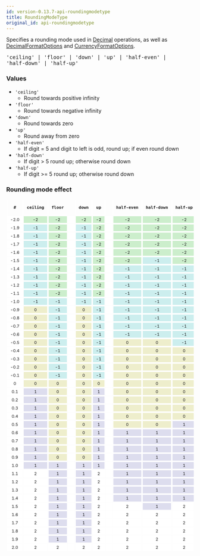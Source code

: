 ```yaml
---
id: version-0.13.7-api-roundingmodetype
title: RoundingModeType
original_id: api-roundingmodetype
---
```


Specifies a rounding mode used in [Decimal](api-decimal.html) operations, as well as
[DecimalFormatOptions](api-decimalformatoptions.html) and [CurrencyFormatOptions](api-currencyformatoptions.html).


<pre class="syntax">
'ceiling' | 'floor' | 'down' | 'up' | 'half-even' |
'half-down' | 'half-up'
</pre>

### Values

- <code class="def">'ceiling'</code>
  - Round towards positive infinity
- <code class="def">'floor'</code>
  - Round towards negative infinity
- <code class="def">'down'</code>
  - Round towards zero
- <code class="def">'up'</code>
  - Round away from zero
- <code class="def">'half-even'</code>
  - If digit = 5 and digit to left is odd, round up; if even round down
- <code class="def">'half-down'</code>
  - If digit > 5 round up; otherwise round down
- <code class="def">'half-up'</code>
  - If digit >= 5 round up; otherwise round down

### Rounding mode effect

<!-- table copied from https://phensley.github.io/cldr-engine-react-demo/ -->

<style type="text/css">
table.rounding {
  width: 100%;
  font-size: 11px;
  text-align: center;
  border-collapse: initial;
}
table.rounding th, table.rounding td {
  border: 1px solid white !important;
  padding: 2px 8px;
}
</style>
<table class="rounding"><thead><tr><th class=""><pre>#</pre></th><th class=""><pre>ceiling</pre></th><th class=""><pre>floor</pre></th><th class=""><pre></pre></th><th class=""><pre>down</pre></th><th class=""><pre>up</pre></th><th class=""><pre></pre></th><th class=""><pre>half-even</pre></th><th class=""><pre>half-down</pre></th><th class=""><pre>half-up</pre></th><th class=""><pre>#</pre></th></tr></thead><tbody><tr><td class="" style="background-color: rgb(255, 255, 255);">-2.0</td><td class="mode-ceiling" style="background-color: rgb(204, 238, 204);">-2</td><td class="mode-floor" style="background-color: rgb(204, 238, 204);">-2</td><td class="spacer" style="background-color: rgb(255, 255, 255);"> </td><td class="mode-down" style="background-color: rgb(204, 238, 204);">-2</td><td class="mode-up" style="background-color: rgb(204, 238, 204);">-2</td><td class="spacer" style="background-color: rgb(255, 255, 255);"> </td><td class="mode-half-even" style="background-color: rgb(204, 238, 204);">-2</td><td class="mode-half-down" style="background-color: rgb(204, 238, 204);">-2</td><td class="mode-half-up" style="background-color: rgb(204, 238, 204);">-2</td><td class="" style="background-color: rgb(255, 255, 255);">-2.0</td></tr><tr><td class="" style="background-color: rgb(255, 255, 255);">-1.9</td><td class="mode-ceiling" style="background-color: rgb(204, 238, 238);">-1</td><td class="mode-floor" style="background-color: rgb(204, 238, 204);">-2</td><td class="spacer" style="background-color: rgb(255, 255, 255);"> </td><td class="mode-down" style="background-color: rgb(204, 238, 238);">-1</td><td class="mode-up" style="background-color: rgb(204, 238, 204);">-2</td><td class="spacer" style="background-color: rgb(255, 255, 255);"> </td><td class="mode-half-even" style="background-color: rgb(204, 238, 204);">-2</td><td class="mode-half-down" style="background-color: rgb(204, 238, 204);">-2</td><td class="mode-half-up" style="background-color: rgb(204, 238, 204);">-2</td><td class="" style="background-color: rgb(255, 255, 255);">-1.9</td></tr><tr><td class="" style="background-color: rgb(255, 255, 255);">-1.8</td><td class="mode-ceiling" style="background-color: rgb(204, 238, 238);">-1</td><td class="mode-floor" style="background-color: rgb(204, 238, 204);">-2</td><td class="spacer" style="background-color: rgb(255, 255, 255);"> </td><td class="mode-down" style="background-color: rgb(204, 238, 238);">-1</td><td class="mode-up" style="background-color: rgb(204, 238, 204);">-2</td><td class="spacer" style="background-color: rgb(255, 255, 255);"> </td><td class="mode-half-even" style="background-color: rgb(204, 238, 204);">-2</td><td class="mode-half-down" style="background-color: rgb(204, 238, 204);">-2</td><td class="mode-half-up" style="background-color: rgb(204, 238, 204);">-2</td><td class="" style="background-color: rgb(255, 255, 255);">-1.8</td></tr><tr><td class="" style="background-color: rgb(255, 255, 255);">-1.7</td><td class="mode-ceiling" style="background-color: rgb(204, 238, 238);">-1</td><td class="mode-floor" style="background-color: rgb(204, 238, 204);">-2</td><td class="spacer" style="background-color: rgb(255, 255, 255);"> </td><td class="mode-down" style="background-color: rgb(204, 238, 238);">-1</td><td class="mode-up" style="background-color: rgb(204, 238, 204);">-2</td><td class="spacer" style="background-color: rgb(255, 255, 255);"> </td><td class="mode-half-even" style="background-color: rgb(204, 238, 204);">-2</td><td class="mode-half-down" style="background-color: rgb(204, 238, 204);">-2</td><td class="mode-half-up" style="background-color: rgb(204, 238, 204);">-2</td><td class="" style="background-color: rgb(255, 255, 255);">-1.7</td></tr><tr><td class="" style="background-color: rgb(255, 255, 255);">-1.6</td><td class="mode-ceiling" style="background-color: rgb(204, 238, 238);">-1</td><td class="mode-floor" style="background-color: rgb(204, 238, 204);">-2</td><td class="spacer" style="background-color: rgb(255, 255, 255);"> </td><td class="mode-down" style="background-color: rgb(204, 238, 238);">-1</td><td class="mode-up" style="background-color: rgb(204, 238, 204);">-2</td><td class="spacer" style="background-color: rgb(255, 255, 255);"> </td><td class="mode-half-even" style="background-color: rgb(204, 238, 204);">-2</td><td class="mode-half-down" style="background-color: rgb(204, 238, 204);">-2</td><td class="mode-half-up" style="background-color: rgb(204, 238, 204);">-2</td><td class="" style="background-color: rgb(255, 255, 255);">-1.6</td></tr><tr><td class="" style="background-color: rgb(255, 255, 255);">-1.5</td><td class="mode-ceiling" style="background-color: rgb(204, 238, 238);">-1</td><td class="mode-floor" style="background-color: rgb(204, 238, 204);">-2</td><td class="spacer" style="background-color: rgb(255, 255, 255);"> </td><td class="mode-down" style="background-color: rgb(204, 238, 238);">-1</td><td class="mode-up" style="background-color: rgb(204, 238, 204);">-2</td><td class="spacer" style="background-color: rgb(255, 255, 255);"> </td><td class="mode-half-even" style="background-color: rgb(204, 238, 204);">-2</td><td class="mode-half-down" style="background-color: rgb(204, 238, 238);">-1</td><td class="mode-half-up" style="background-color: rgb(204, 238, 204);">-2</td><td class="" style="background-color: rgb(255, 255, 255);">-1.5</td></tr><tr><td class="" style="background-color: rgb(255, 255, 255);">-1.4</td><td class="mode-ceiling" style="background-color: rgb(204, 238, 238);">-1</td><td class="mode-floor" style="background-color: rgb(204, 238, 204);">-2</td><td class="spacer" style="background-color: rgb(255, 255, 255);"> </td><td class="mode-down" style="background-color: rgb(204, 238, 238);">-1</td><td class="mode-up" style="background-color: rgb(204, 238, 204);">-2</td><td class="spacer" style="background-color: rgb(255, 255, 255);"> </td><td class="mode-half-even" style="background-color: rgb(204, 238, 238);">-1</td><td class="mode-half-down" style="background-color: rgb(204, 238, 238);">-1</td><td class="mode-half-up" style="background-color: rgb(204, 238, 238);">-1</td><td class="" style="background-color: rgb(255, 255, 255);">-1.4</td></tr><tr><td class="" style="background-color: rgb(255, 255, 255);">-1.3</td><td class="mode-ceiling" style="background-color: rgb(204, 238, 238);">-1</td><td class="mode-floor" style="background-color: rgb(204, 238, 204);">-2</td><td class="spacer" style="background-color: rgb(255, 255, 255);"> </td><td class="mode-down" style="background-color: rgb(204, 238, 238);">-1</td><td class="mode-up" style="background-color: rgb(204, 238, 204);">-2</td><td class="spacer" style="background-color: rgb(255, 255, 255);"> </td><td class="mode-half-even" style="background-color: rgb(204, 238, 238);">-1</td><td class="mode-half-down" style="background-color: rgb(204, 238, 238);">-1</td><td class="mode-half-up" style="background-color: rgb(204, 238, 238);">-1</td><td class="" style="background-color: rgb(255, 255, 255);">-1.3</td></tr><tr><td class="" style="background-color: rgb(255, 255, 255);">-1.2</td><td class="mode-ceiling" style="background-color: rgb(204, 238, 238);">-1</td><td class="mode-floor" style="background-color: rgb(204, 238, 204);">-2</td><td class="spacer" style="background-color: rgb(255, 255, 255);"> </td><td class="mode-down" style="background-color: rgb(204, 238, 238);">-1</td><td class="mode-up" style="background-color: rgb(204, 238, 204);">-2</td><td class="spacer" style="background-color: rgb(255, 255, 255);"> </td><td class="mode-half-even" style="background-color: rgb(204, 238, 238);">-1</td><td class="mode-half-down" style="background-color: rgb(204, 238, 238);">-1</td><td class="mode-half-up" style="background-color: rgb(204, 238, 238);">-1</td><td class="" style="background-color: rgb(255, 255, 255);">-1.2</td></tr><tr><td class="" style="background-color: rgb(255, 255, 255);">-1.1</td><td class="mode-ceiling" style="background-color: rgb(204, 238, 238);">-1</td><td class="mode-floor" style="background-color: rgb(204, 238, 204);">-2</td><td class="spacer" style="background-color: rgb(255, 255, 255);"> </td><td class="mode-down" style="background-color: rgb(204, 238, 238);">-1</td><td class="mode-up" style="background-color: rgb(204, 238, 204);">-2</td><td class="spacer" style="background-color: rgb(255, 255, 255);"> </td><td class="mode-half-even" style="background-color: rgb(204, 238, 238);">-1</td><td class="mode-half-down" style="background-color: rgb(204, 238, 238);">-1</td><td class="mode-half-up" style="background-color: rgb(204, 238, 238);">-1</td><td class="" style="background-color: rgb(255, 255, 255);">-1.1</td></tr><tr><td class="" style="background-color: rgb(255, 255, 255);">-1.0</td><td class="mode-ceiling" style="background-color: rgb(204, 238, 238);">-1</td><td class="mode-floor" style="background-color: rgb(204, 238, 238);">-1</td><td class="spacer" style="background-color: rgb(255, 255, 255);"> </td><td class="mode-down" style="background-color: rgb(204, 238, 238);">-1</td><td class="mode-up" style="background-color: rgb(204, 238, 238);">-1</td><td class="spacer" style="background-color: rgb(255, 255, 255);"> </td><td class="mode-half-even" style="background-color: rgb(204, 238, 238);">-1</td><td class="mode-half-down" style="background-color: rgb(204, 238, 238);">-1</td><td class="mode-half-up" style="background-color: rgb(204, 238, 238);">-1</td><td class="" style="background-color: rgb(255, 255, 255);">-1.0</td></tr><tr><td class="" style="background-color: rgb(255, 255, 255);">-0.9</td><td class="mode-ceiling" style="background-color: rgb(238, 238, 204);">0</td><td class="mode-floor" style="background-color: rgb(204, 238, 238);">-1</td><td class="spacer" style="background-color: rgb(255, 255, 255);"> </td><td class="mode-down" style="background-color: rgb(238, 238, 204);">0</td><td class="mode-up" style="background-color: rgb(204, 238, 238);">-1</td><td class="spacer" style="background-color: rgb(255, 255, 255);"> </td><td class="mode-half-even" style="background-color: rgb(204, 238, 238);">-1</td><td class="mode-half-down" style="background-color: rgb(204, 238, 238);">-1</td><td class="mode-half-up" style="background-color: rgb(204, 238, 238);">-1</td><td class="" style="background-color: rgb(255, 255, 255);">-0.9</td></tr><tr><td class="" style="background-color: rgb(255, 255, 255);">-0.8</td><td class="mode-ceiling" style="background-color: rgb(238, 238, 204);">0</td><td class="mode-floor" style="background-color: rgb(204, 238, 238);">-1</td><td class="spacer" style="background-color: rgb(255, 255, 255);"> </td><td class="mode-down" style="background-color: rgb(238, 238, 204);">0</td><td class="mode-up" style="background-color: rgb(204, 238, 238);">-1</td><td class="spacer" style="background-color: rgb(255, 255, 255);"> </td><td class="mode-half-even" style="background-color: rgb(204, 238, 238);">-1</td><td class="mode-half-down" style="background-color: rgb(204, 238, 238);">-1</td><td class="mode-half-up" style="background-color: rgb(204, 238, 238);">-1</td><td class="" style="background-color: rgb(255, 255, 255);">-0.8</td></tr><tr><td class="" style="background-color: rgb(255, 255, 255);">-0.7</td><td class="mode-ceiling" style="background-color: rgb(238, 238, 204);">0</td><td class="mode-floor" style="background-color: rgb(204, 238, 238);">-1</td><td class="spacer" style="background-color: rgb(255, 255, 255);"> </td><td class="mode-down" style="background-color: rgb(238, 238, 204);">0</td><td class="mode-up" style="background-color: rgb(204, 238, 238);">-1</td><td class="spacer" style="background-color: rgb(255, 255, 255);"> </td><td class="mode-half-even" style="background-color: rgb(204, 238, 238);">-1</td><td class="mode-half-down" style="background-color: rgb(204, 238, 238);">-1</td><td class="mode-half-up" style="background-color: rgb(204, 238, 238);">-1</td><td class="" style="background-color: rgb(255, 255, 255);">-0.7</td></tr><tr><td class="" style="background-color: rgb(255, 255, 255);">-0.6</td><td class="mode-ceiling" style="background-color: rgb(238, 238, 204);">0</td><td class="mode-floor" style="background-color: rgb(204, 238, 238);">-1</td><td class="spacer" style="background-color: rgb(255, 255, 255);"> </td><td class="mode-down" style="background-color: rgb(238, 238, 204);">0</td><td class="mode-up" style="background-color: rgb(204, 238, 238);">-1</td><td class="spacer" style="background-color: rgb(255, 255, 255);"> </td><td class="mode-half-even" style="background-color: rgb(204, 238, 238);">-1</td><td class="mode-half-down" style="background-color: rgb(204, 238, 238);">-1</td><td class="mode-half-up" style="background-color: rgb(204, 238, 238);">-1</td><td class="" style="background-color: rgb(255, 255, 255);">-0.6</td></tr><tr><td class="" style="background-color: rgb(255, 255, 255);">-0.5</td><td class="mode-ceiling" style="background-color: rgb(238, 238, 204);">0</td><td class="mode-floor" style="background-color: rgb(204, 238, 238);">-1</td><td class="spacer" style="background-color: rgb(255, 255, 255);"> </td><td class="mode-down" style="background-color: rgb(238, 238, 204);">0</td><td class="mode-up" style="background-color: rgb(204, 238, 238);">-1</td><td class="spacer" style="background-color: rgb(255, 255, 255);"> </td><td class="mode-half-even" style="background-color: rgb(238, 238, 204);">0</td><td class="mode-half-down" style="background-color: rgb(238, 238, 204);">0</td><td class="mode-half-up" style="background-color: rgb(204, 238, 238);">-1</td><td class="" style="background-color: rgb(255, 255, 255);">-0.5</td></tr><tr><td class="" style="background-color: rgb(255, 255, 255);">-0.4</td><td class="mode-ceiling" style="background-color: rgb(238, 238, 204);">0</td><td class="mode-floor" style="background-color: rgb(204, 238, 238);">-1</td><td class="spacer" style="background-color: rgb(255, 255, 255);"> </td><td class="mode-down" style="background-color: rgb(238, 238, 204);">0</td><td class="mode-up" style="background-color: rgb(204, 238, 238);">-1</td><td class="spacer" style="background-color: rgb(255, 255, 255);"> </td><td class="mode-half-even" style="background-color: rgb(238, 238, 204);">0</td><td class="mode-half-down" style="background-color: rgb(238, 238, 204);">0</td><td class="mode-half-up" style="background-color: rgb(238, 238, 204);">0</td><td class="" style="background-color: rgb(255, 255, 255);">-0.4</td></tr><tr><td class="" style="background-color: rgb(255, 255, 255);">-0.3</td><td class="mode-ceiling" style="background-color: rgb(238, 238, 204);">0</td><td class="mode-floor" style="background-color: rgb(204, 238, 238);">-1</td><td class="spacer" style="background-color: rgb(255, 255, 255);"> </td><td class="mode-down" style="background-color: rgb(238, 238, 204);">0</td><td class="mode-up" style="background-color: rgb(204, 238, 238);">-1</td><td class="spacer" style="background-color: rgb(255, 255, 255);"> </td><td class="mode-half-even" style="background-color: rgb(238, 238, 204);">0</td><td class="mode-half-down" style="background-color: rgb(238, 238, 204);">0</td><td class="mode-half-up" style="background-color: rgb(238, 238, 204);">0</td><td class="" style="background-color: rgb(255, 255, 255);">-0.3</td></tr><tr><td class="" style="background-color: rgb(255, 255, 255);">-0.2</td><td class="mode-ceiling" style="background-color: rgb(238, 238, 204);">0</td><td class="mode-floor" style="background-color: rgb(204, 238, 238);">-1</td><td class="spacer" style="background-color: rgb(255, 255, 255);"> </td><td class="mode-down" style="background-color: rgb(238, 238, 204);">0</td><td class="mode-up" style="background-color: rgb(204, 238, 238);">-1</td><td class="spacer" style="background-color: rgb(255, 255, 255);"> </td><td class="mode-half-even" style="background-color: rgb(238, 238, 204);">0</td><td class="mode-half-down" style="background-color: rgb(238, 238, 204);">0</td><td class="mode-half-up" style="background-color: rgb(238, 238, 204);">0</td><td class="" style="background-color: rgb(255, 255, 255);">-0.2</td></tr><tr><td class="" style="background-color: rgb(255, 255, 255);">-0.1</td><td class="mode-ceiling" style="background-color: rgb(238, 238, 204);">0</td><td class="mode-floor" style="background-color: rgb(204, 238, 238);">-1</td><td class="spacer" style="background-color: rgb(255, 255, 255);"> </td><td class="mode-down" style="background-color: rgb(238, 238, 204);">0</td><td class="mode-up" style="background-color: rgb(204, 238, 238);">-1</td><td class="spacer" style="background-color: rgb(255, 255, 255);"> </td><td class="mode-half-even" style="background-color: rgb(238, 238, 204);">0</td><td class="mode-half-down" style="background-color: rgb(238, 238, 204);">0</td><td class="mode-half-up" style="background-color: rgb(238, 238, 204);">0</td><td class="" style="background-color: rgb(255, 255, 255);">-0.1</td></tr><tr><td class="" style="background-color: rgb(255, 255, 255);">0</td><td class="mode-ceiling" style="background-color: rgb(238, 238, 204);">0</td><td class="mode-floor" style="background-color: rgb(238, 238, 204);">0</td><td class="spacer" style="background-color: rgb(255, 255, 255);"> </td><td class="mode-down" style="background-color: rgb(238, 238, 204);">0</td><td class="mode-up" style="background-color: rgb(238, 238, 204);">0</td><td class="spacer" style="background-color: rgb(255, 255, 255);"> </td><td class="mode-half-even" style="background-color: rgb(238, 238, 204);">0</td><td class="mode-half-down" style="background-color: rgb(238, 238, 204);">0</td><td class="mode-half-up" style="background-color: rgb(238, 238, 204);">0</td><td class="" style="background-color: rgb(255, 255, 255);">0</td></tr><tr><td class="" style="background-color: rgb(255, 255, 255);">0.1</td><td class="mode-ceiling" style="background-color: rgb(221, 221, 238);">1</td><td class="mode-floor" style="background-color: rgb(238, 238, 204);">0</td><td class="spacer" style="background-color: rgb(255, 255, 255);"> </td><td class="mode-down" style="background-color: rgb(238, 238, 204);">0</td><td class="mode-up" style="background-color: rgb(221, 221, 238);">1</td><td class="spacer" style="background-color: rgb(255, 255, 255);"> </td><td class="mode-half-even" style="background-color: rgb(238, 238, 204);">0</td><td class="mode-half-down" style="background-color: rgb(238, 238, 204);">0</td><td class="mode-half-up" style="background-color: rgb(238, 238, 204);">0</td><td class="" style="background-color: rgb(255, 255, 255);">0.1</td></tr><tr><td class="" style="background-color: rgb(255, 255, 255);">0.2</td><td class="mode-ceiling" style="background-color: rgb(221, 221, 238);">1</td><td class="mode-floor" style="background-color: rgb(238, 238, 204);">0</td><td class="spacer" style="background-color: rgb(255, 255, 255);"> </td><td class="mode-down" style="background-color: rgb(238, 238, 204);">0</td><td class="mode-up" style="background-color: rgb(221, 221, 238);">1</td><td class="spacer" style="background-color: rgb(255, 255, 255);"> </td><td class="mode-half-even" style="background-color: rgb(238, 238, 204);">0</td><td class="mode-half-down" style="background-color: rgb(238, 238, 204);">0</td><td class="mode-half-up" style="background-color: rgb(238, 238, 204);">0</td><td class="" style="background-color: rgb(255, 255, 255);">0.2</td></tr><tr><td class="" style="background-color: rgb(255, 255, 255);">0.3</td><td class="mode-ceiling" style="background-color: rgb(221, 221, 238);">1</td><td class="mode-floor" style="background-color: rgb(238, 238, 204);">0</td><td class="spacer" style="background-color: rgb(255, 255, 255);"> </td><td class="mode-down" style="background-color: rgb(238, 238, 204);">0</td><td class="mode-up" style="background-color: rgb(221, 221, 238);">1</td><td class="spacer" style="background-color: rgb(255, 255, 255);"> </td><td class="mode-half-even" style="background-color: rgb(238, 238, 204);">0</td><td class="mode-half-down" style="background-color: rgb(238, 238, 204);">0</td><td class="mode-half-up" style="background-color: rgb(238, 238, 204);">0</td><td class="" style="background-color: rgb(255, 255, 255);">0.3</td></tr><tr><td class="" style="background-color: rgb(255, 255, 255);">0.4</td><td class="mode-ceiling" style="background-color: rgb(221, 221, 238);">1</td><td class="mode-floor" style="background-color: rgb(238, 238, 204);">0</td><td class="spacer" style="background-color: rgb(255, 255, 255);"> </td><td class="mode-down" style="background-color: rgb(238, 238, 204);">0</td><td class="mode-up" style="background-color: rgb(221, 221, 238);">1</td><td class="spacer" style="background-color: rgb(255, 255, 255);"> </td><td class="mode-half-even" style="background-color: rgb(238, 238, 204);">0</td><td class="mode-half-down" style="background-color: rgb(238, 238, 204);">0</td><td class="mode-half-up" style="background-color: rgb(238, 238, 204);">0</td><td class="" style="background-color: rgb(255, 255, 255);">0.4</td></tr><tr><td class="" style="background-color: rgb(255, 255, 255);">0.5</td><td class="mode-ceiling" style="background-color: rgb(221, 221, 238);">1</td><td class="mode-floor" style="background-color: rgb(238, 238, 204);">0</td><td class="spacer" style="background-color: rgb(255, 255, 255);"> </td><td class="mode-down" style="background-color: rgb(238, 238, 204);">0</td><td class="mode-up" style="background-color: rgb(221, 221, 238);">1</td><td class="spacer" style="background-color: rgb(255, 255, 255);"> </td><td class="mode-half-even" style="background-color: rgb(238, 238, 204);">0</td><td class="mode-half-down" style="background-color: rgb(238, 238, 204);">0</td><td class="mode-half-up" style="background-color: rgb(221, 221, 238);">1</td><td class="" style="background-color: rgb(255, 255, 255);">0.5</td></tr><tr><td class="" style="background-color: rgb(255, 255, 255);">0.6</td><td class="mode-ceiling" style="background-color: rgb(221, 221, 238);">1</td><td class="mode-floor" style="background-color: rgb(238, 238, 204);">0</td><td class="spacer" style="background-color: rgb(255, 255, 255);"> </td><td class="mode-down" style="background-color: rgb(238, 238, 204);">0</td><td class="mode-up" style="background-color: rgb(221, 221, 238);">1</td><td class="spacer" style="background-color: rgb(255, 255, 255);"> </td><td class="mode-half-even" style="background-color: rgb(221, 221, 238);">1</td><td class="mode-half-down" style="background-color: rgb(221, 221, 238);">1</td><td class="mode-half-up" style="background-color: rgb(221, 221, 238);">1</td><td class="" style="background-color: rgb(255, 255, 255);">0.6</td></tr><tr><td class="" style="background-color: rgb(255, 255, 255);">0.7</td><td class="mode-ceiling" style="background-color: rgb(221, 221, 238);">1</td><td class="mode-floor" style="background-color: rgb(238, 238, 204);">0</td><td class="spacer" style="background-color: rgb(255, 255, 255);"> </td><td class="mode-down" style="background-color: rgb(238, 238, 204);">0</td><td class="mode-up" style="background-color: rgb(221, 221, 238);">1</td><td class="spacer" style="background-color: rgb(255, 255, 255);"> </td><td class="mode-half-even" style="background-color: rgb(221, 221, 238);">1</td><td class="mode-half-down" style="background-color: rgb(221, 221, 238);">1</td><td class="mode-half-up" style="background-color: rgb(221, 221, 238);">1</td><td class="" style="background-color: rgb(255, 255, 255);">0.7</td></tr><tr><td class="" style="background-color: rgb(255, 255, 255);">0.8</td><td class="mode-ceiling" style="background-color: rgb(221, 221, 238);">1</td><td class="mode-floor" style="background-color: rgb(238, 238, 204);">0</td><td class="spacer" style="background-color: rgb(255, 255, 255);"> </td><td class="mode-down" style="background-color: rgb(238, 238, 204);">0</td><td class="mode-up" style="background-color: rgb(221, 221, 238);">1</td><td class="spacer" style="background-color: rgb(255, 255, 255);"> </td><td class="mode-half-even" style="background-color: rgb(221, 221, 238);">1</td><td class="mode-half-down" style="background-color: rgb(221, 221, 238);">1</td><td class="mode-half-up" style="background-color: rgb(221, 221, 238);">1</td><td class="" style="background-color: rgb(255, 255, 255);">0.8</td></tr><tr><td class="" style="background-color: rgb(255, 255, 255);">0.9</td><td class="mode-ceiling" style="background-color: rgb(221, 221, 238);">1</td><td class="mode-floor" style="background-color: rgb(238, 238, 204);">0</td><td class="spacer" style="background-color: rgb(255, 255, 255);"> </td><td class="mode-down" style="background-color: rgb(238, 238, 204);">0</td><td class="mode-up" style="background-color: rgb(221, 221, 238);">1</td><td class="spacer" style="background-color: rgb(255, 255, 255);"> </td><td class="mode-half-even" style="background-color: rgb(221, 221, 238);">1</td><td class="mode-half-down" style="background-color: rgb(221, 221, 238);">1</td><td class="mode-half-up" style="background-color: rgb(221, 221, 238);">1</td><td class="" style="background-color: rgb(255, 255, 255);">0.9</td></tr><tr><td class="" style="background-color: rgb(255, 255, 255);">1.0</td><td class="mode-ceiling" style="background-color: rgb(221, 221, 238);">1</td><td class="mode-floor" style="background-color: rgb(221, 221, 238);">1</td><td class="spacer" style="background-color: rgb(255, 255, 255);"> </td><td class="mode-down" style="background-color: rgb(221, 221, 238);">1</td><td class="mode-up" style="background-color: rgb(221, 221, 238);">1</td><td class="spacer" style="background-color: rgb(255, 255, 255);"> </td><td class="mode-half-even" style="background-color: rgb(221, 221, 238);">1</td><td class="mode-half-down" style="background-color: rgb(221, 221, 238);">1</td><td class="mode-half-up" style="background-color: rgb(221, 221, 238);">1</td><td class="" style="background-color: rgb(255, 255, 255);">1.0</td></tr><tr><td class="" style="background-color: rgb(255, 255, 255);">1.1</td><td class="mode-ceiling" style="background-color: rgb(255, 255, 255);">2</td><td class="mode-floor" style="background-color: rgb(221, 221, 238);">1</td><td class="spacer" style="background-color: rgb(255, 255, 255);"> </td><td class="mode-down" style="background-color: rgb(221, 221, 238);">1</td><td class="mode-up" style="background-color: rgb(255, 255, 255);">2</td><td class="spacer" style="background-color: rgb(255, 255, 255);"> </td><td class="mode-half-even" style="background-color: rgb(221, 221, 238);">1</td><td class="mode-half-down" style="background-color: rgb(221, 221, 238);">1</td><td class="mode-half-up" style="background-color: rgb(221, 221, 238);">1</td><td class="" style="background-color: rgb(255, 255, 255);">1.1</td></tr><tr><td class="" style="background-color: rgb(255, 255, 255);">1.2</td><td class="mode-ceiling" style="background-color: rgb(255, 255, 255);">2</td><td class="mode-floor" style="background-color: rgb(221, 221, 238);">1</td><td class="spacer" style="background-color: rgb(255, 255, 255);"> </td><td class="mode-down" style="background-color: rgb(221, 221, 238);">1</td><td class="mode-up" style="background-color: rgb(255, 255, 255);">2</td><td class="spacer" style="background-color: rgb(255, 255, 255);"> </td><td class="mode-half-even" style="background-color: rgb(221, 221, 238);">1</td><td class="mode-half-down" style="background-color: rgb(221, 221, 238);">1</td><td class="mode-half-up" style="background-color: rgb(221, 221, 238);">1</td><td class="" style="background-color: rgb(255, 255, 255);">1.2</td></tr><tr><td class="" style="background-color: rgb(255, 255, 255);">1.3</td><td class="mode-ceiling" style="background-color: rgb(255, 255, 255);">2</td><td class="mode-floor" style="background-color: rgb(221, 221, 238);">1</td><td class="spacer" style="background-color: rgb(255, 255, 255);"> </td><td class="mode-down" style="background-color: rgb(221, 221, 238);">1</td><td class="mode-up" style="background-color: rgb(255, 255, 255);">2</td><td class="spacer" style="background-color: rgb(255, 255, 255);"> </td><td class="mode-half-even" style="background-color: rgb(221, 221, 238);">1</td><td class="mode-half-down" style="background-color: rgb(221, 221, 238);">1</td><td class="mode-half-up" style="background-color: rgb(221, 221, 238);">1</td><td class="" style="background-color: rgb(255, 255, 255);">1.3</td></tr><tr><td class="" style="background-color: rgb(255, 255, 255);">1.4</td><td class="mode-ceiling" style="background-color: rgb(255, 255, 255);">2</td><td class="mode-floor" style="background-color: rgb(221, 221, 238);">1</td><td class="spacer" style="background-color: rgb(255, 255, 255);"> </td><td class="mode-down" style="background-color: rgb(221, 221, 238);">1</td><td class="mode-up" style="background-color: rgb(255, 255, 255);">2</td><td class="spacer" style="background-color: rgb(255, 255, 255);"> </td><td class="mode-half-even" style="background-color: rgb(221, 221, 238);">1</td><td class="mode-half-down" style="background-color: rgb(221, 221, 238);">1</td><td class="mode-half-up" style="background-color: rgb(221, 221, 238);">1</td><td class="" style="background-color: rgb(255, 255, 255);">1.4</td></tr><tr><td class="" style="background-color: rgb(255, 255, 255);">1.5</td><td class="mode-ceiling" style="background-color: rgb(255, 255, 255);">2</td><td class="mode-floor" style="background-color: rgb(221, 221, 238);">1</td><td class="spacer" style="background-color: rgb(255, 255, 255);"> </td><td class="mode-down" style="background-color: rgb(221, 221, 238);">1</td><td class="mode-up" style="background-color: rgb(255, 255, 255);">2</td><td class="spacer" style="background-color: rgb(255, 255, 255);"> </td><td class="mode-half-even" style="background-color: rgb(255, 255, 255);">2</td><td class="mode-half-down" style="background-color: rgb(221, 221, 238);">1</td><td class="mode-half-up" style="background-color: rgb(255, 255, 255);">2</td><td class="" style="background-color: rgb(255, 255, 255);">1.5</td></tr><tr><td class="" style="background-color: rgb(255, 255, 255);">1.6</td><td class="mode-ceiling" style="background-color: rgb(255, 255, 255);">2</td><td class="mode-floor" style="background-color: rgb(221, 221, 238);">1</td><td class="spacer" style="background-color: rgb(255, 255, 255);"> </td><td class="mode-down" style="background-color: rgb(221, 221, 238);">1</td><td class="mode-up" style="background-color: rgb(255, 255, 255);">2</td><td class="spacer" style="background-color: rgb(255, 255, 255);"> </td><td class="mode-half-even" style="background-color: rgb(255, 255, 255);">2</td><td class="mode-half-down" style="background-color: rgb(255, 255, 255);">2</td><td class="mode-half-up" style="background-color: rgb(255, 255, 255);">2</td><td class="" style="background-color: rgb(255, 255, 255);">1.6</td></tr><tr><td class="" style="background-color: rgb(255, 255, 255);">1.7</td><td class="mode-ceiling" style="background-color: rgb(255, 255, 255);">2</td><td class="mode-floor" style="background-color: rgb(221, 221, 238);">1</td><td class="spacer" style="background-color: rgb(255, 255, 255);"> </td><td class="mode-down" style="background-color: rgb(221, 221, 238);">1</td><td class="mode-up" style="background-color: rgb(255, 255, 255);">2</td><td class="spacer" style="background-color: rgb(255, 255, 255);"> </td><td class="mode-half-even" style="background-color: rgb(255, 255, 255);">2</td><td class="mode-half-down" style="background-color: rgb(255, 255, 255);">2</td><td class="mode-half-up" style="background-color: rgb(255, 255, 255);">2</td><td class="" style="background-color: rgb(255, 255, 255);">1.7</td></tr><tr><td class="" style="background-color: rgb(255, 255, 255);">1.8</td><td class="mode-ceiling" style="background-color: rgb(255, 255, 255);">2</td><td class="mode-floor" style="background-color: rgb(221, 221, 238);">1</td><td class="spacer" style="background-color: rgb(255, 255, 255);"> </td><td class="mode-down" style="background-color: rgb(221, 221, 238);">1</td><td class="mode-up" style="background-color: rgb(255, 255, 255);">2</td><td class="spacer" style="background-color: rgb(255, 255, 255);"> </td><td class="mode-half-even" style="background-color: rgb(255, 255, 255);">2</td><td class="mode-half-down" style="background-color: rgb(255, 255, 255);">2</td><td class="mode-half-up" style="background-color: rgb(255, 255, 255);">2</td><td class="" style="background-color: rgb(255, 255, 255);">1.8</td></tr><tr><td class="" style="background-color: rgb(255, 255, 255);">1.9</td><td class="mode-ceiling" style="background-color: rgb(255, 255, 255);">2</td><td class="mode-floor" style="background-color: rgb(221, 221, 238);">1</td><td class="spacer" style="background-color: rgb(255, 255, 255);"> </td><td class="mode-down" style="background-color: rgb(221, 221, 238);">1</td><td class="mode-up" style="background-color: rgb(255, 255, 255);">2</td><td class="spacer" style="background-color: rgb(255, 255, 255);"> </td><td class="mode-half-even" style="background-color: rgb(255, 255, 255);">2</td><td class="mode-half-down" style="background-color: rgb(255, 255, 255);">2</td><td class="mode-half-up" style="background-color: rgb(255, 255, 255);">2</td><td class="" style="background-color: rgb(255, 255, 255);">1.9</td></tr><tr><td class="" style="background-color: rgb(255, 255, 255);">2.0</td><td class="mode-ceiling" style="background-color: rgb(255, 255, 255);">2</td><td class="mode-floor" style="background-color: rgb(255, 255, 255);">2</td><td class="spacer" style="background-color: rgb(255, 255, 255);"> </td><td class="mode-down" style="background-color: rgb(255, 255, 255);">2</td><td class="mode-up" style="background-color: rgb(255, 255, 255);">2</td><td class="spacer" style="background-color: rgb(255, 255, 255);"> </td><td class="mode-half-even" style="background-color: rgb(255, 255, 255);">2</td><td class="mode-half-down" style="background-color: rgb(255, 255, 255);">2</td><td class="mode-half-up" style="background-color: rgb(255, 255, 255);">2</td><td class="" style="background-color: rgb(255, 255, 255);">2.0</td></tr></tbody></table>
